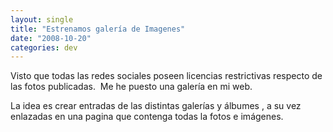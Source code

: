 ```yaml
---
layout: single
title: "Estrenamos galería de Imagenes"
date: "2008-10-20"
categories: dev
---
```


Visto que todas las redes sociales poseen licencias restrictivas respecto de las fotos publicadas.  Me he puesto una galería en mi web.

La idea es crear entradas de las distintas galerías y álbumes , a su vez enlazadas en una pagina que contenga todas la fotos e imágenes.
